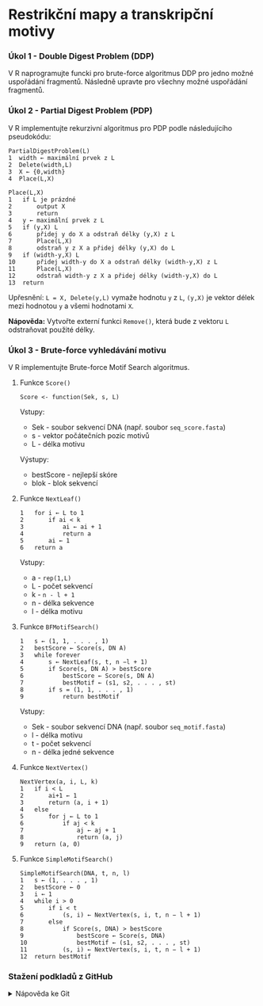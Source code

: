 # Restrikční mapy a transkripční motivy

### Úkol 1 - Double Digest Problem (DDP)
V R naprogramujte funcki pro brute-force algoritmus DDP pro jedno možné uspořádání fragmentů. 
Následně upravte pro všechny možné uspořádání fragmentů.

### Úkol 2 - Partial Digest Problem (PDP)
V R implementujte rekurzivní algoritmus pro PDP podle následujícího pseudokódu:
```
PartialDigestProblem(L)
1  width ← maximální prvek z L
2  Delete(width,L)
3  X ← {0,width}
4  Place(L,X)

Place(L,X)
1   if L je prázdné 
2       output X 
3       return 
4   y ← maximální prvek z L 
5   if (y,X) L 
6       přidej y do X a odstraň délky (y,X) z L 
7       Place(L,X) 
8       odstraň y z X a přidej délky (y,X) do L 
9   if (width-y,X) L 
10      přidej width-y do X a odstraň délky (width-y,X) z L 
11      Place(L,X) 
12      odstraň width-y z X a přidej délky (width-y,X) do L 
13  return
```
Upřesnění: `L = X, Delete(y,L)` vymaže hodnotu `y` z `L`, `(y,X)` je vektor délek mezi hodnotou `y` a všemi hodnotami `X`.

**Nápověda:** Vytvořte externí funkci `Remove()`, která bude z vektoru `L` odstraňovat použité délky.

### Úkol 3 - Brute-force vyhledávání motivu
V R implementujte Brute-force Motif Search algoritmus.
1. Funkce `Score()`
    ```
    Score <- function(Sek, s, L)
   ```
   Vstupy:
   * Sek - soubor sekvencí DNA (např. soubor `seq_score.fasta`)
   * s - vektor počátečních pozic motivů
   * L - délka motivu
   
   Výstupy:
   * bestScore - nejlepší skóre
   * blok - blok sekvencí
2. Funkce `NextLeaf()`
    ```NextLeaf(a, L, k)
    1   for i ← L to 1
    2       if ai < k
    3           ai ← ai + 1
    4           return a
    5       ai ← 1
    6   return a
    ```
    Vstupy:
   * a - `rep(1,L)`
   * L - počet sekvencí
   * k - `n - l + 1`
   * n - délka sekvence
   * l - délka motivu
3. Funkce `BFMotifSearch()`
    ```
    1   s ← (1, 1, . . . , 1)
    2   bestScore ← Score(s, DN A)
    3   while forever
    4       s ← NextLeaf(s, t, n −l + 1)
    5       if Score(s, DN A) > bestScore
    6           bestScore ← Score(s, DN A)
    7           bestMotif ← (s1, s2, . . . , st)
    8       if s = (1, 1, . . . , 1)
    9           return bestMotif
    ```
    Vstupy:
   * Sek - soubor sekvencí DNA (např. soubor `seq_motif.fasta`)
   * l - délka motivu
   * t - počet sekvencí
   * n - délka jedné sekvence
4. Funkce `NextVertex()`
    ```
    NextVertex(a, i, L, k)
    1   if i < L
    2       ai+1 ← 1
    3       return (a, i + 1)
    4   else
    5       for j ← L to 1
    6           if aj < k
    7               aj ← aj + 1
    8               return (a, j)
    9   return (a, 0)
    ```
5. Funkce `SimpleMotifSearch()`
    ```
    SimpleMotifSearch(DNA, t, n, l)
    1   s ← (1, . . . , 1)
    2   bestScore ← 0
    3   i ← 1
    4   while i > 0
    5       if i < t
    6           (s, i) ← NextVertex(s, i, t, n − l + 1)
    7       else
    8           if Score(s, DNA) > bestScore
    9               bestScore ← Score(s, DNA)
    10              bestMotif ← (s1, s2, . . . , st)
    11          (s, i) ← NextVertex(s, i, t, n − l + 1)
    12  return bestMotif
    ```
### Stažení podkladů z GitHub
<details>
<summary>Nápověda ke Git</summary>

> * Nastavení editoru
> ```bash
> git config --global core.editor notepad
> ```
> * Nastavení jména a emailu
> ```bash
> git config --global user.name "Zuzana Nova"
> git config --global user.email z.nova@vut.cz
> ```
> * Ověření aktuálního nastavení
> ```bash
> git config --global --list
> ```
>
* Na vlastním GitHub účtu vytvořte kopii (**fork**) zdrojového repozitáře. 
  Otevřete v prohlížeči adresu zdrojového repozitáře. Vpravo nahoře najdete tlačítko <kbd>Fork</kbd> a klikněte na něj.
  
* Naklonujte si repozitář ze svého GitHub účtu do složky s dnešním cvičením.
```bash
git clone <repository address>
```
* V lokálním repozitáři nastavte pomocí terminálu novou vzdálenou adresu (**remote**) na **původní** (vut-mpc-prg) adresu repozitáře (trojúhelníková spolupráce):
```bash
git remote add upstream https://github.com/vut-mpc-prg/cviceni_4.git
```

### Odeslání souborů na GitHub
Vytvořte novou revizi (**commit**) a změny nahrajte na svůj vzdálený repozitář (**push**).
* Nově vytvořený soubor přidejte do revize.
```bash
git add <file_name>
```
* Vytvořte revizi, zadejte zprávu k revizi, uložte a zavřete.
```bash
git commit
```
* Vytvořenou revizi odešlete do svého repozitáře na GitHub.
```bash
git push origin master
```
</details>